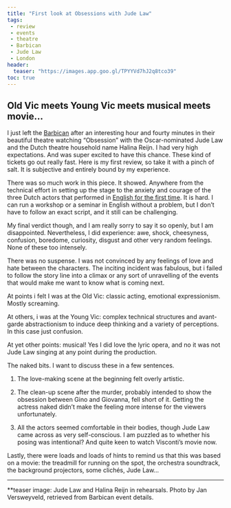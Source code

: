 ```yaml
---
title: "First look at Obsessions with Jude Law"
tags:
 - review
 - events
 - theatre
 - Barbican
 - Jude Law
 - London
header:
  teaser: "https://images.app.goo.gl/TPYYVd7hJ2q8tco39"
toc: true
---   
```


## Old Vic meets Young Vic meets musical meets movie…

I just left the [Barbican](http://www.barbican.org.uk/theatre/event-detail.asp?ID=19729) after an interesting hour and fourty minutes in their beautiful theatre watching “Obsession” with the Oscar-nominated Jude Law and the Dutch theatre household name Halina Reijn. I had very high expectations. And was super excited to have this chance. These kind of tickets go out really fast. Here is my first review, so take it with a pinch of salt. It is subjective and entirely bound by my experience.

There was so much work in this piece. It showed. Anywhere from the technical effort in setting up the stage to the anxiety and courage of the three Dutch actors that performed in [English for the first time](https://www.theguardian.com/stage/2017/apr/16/halina-reijn-obsession-jude-law-ivo-van-hove#img-2). It is hard. I can run a workshop or a seminar in English without a problem, but I don’t have to follow an exact script, and it still can be challenging.

My final verdict though, and I am really sorry to say it so openly, but I am disappointed. Nevertheless, I did experience: awe, shock, cheesyness, confusion, boredome, curiosity, disgust and other very random feelings. None of these too intensely.

There was no suspense. I was not convinced by any feelings of love and hate between the characters. The inciting incident was fabulous, but i failed to follow the story line into a climax or any sort of unravelling of the events that would make me want to know what is coming next.

At points i felt I was at the Old Vic: classic acting, emotional expressionism. Mostly screaming.

At others, i was at the Young Vic: complex technical structures and avant-garde abstractionism to induce deep thinking and a variety of perceptions. In this case just confusion.

At yet other points: musical! Yes I did love the lyric opera, and no it was not Jude Law singing at any point during the production.

The naked bits. I want to discuss these in a few sentences.

1. The love-making scene at the beginning felt overly artistic.

2. The clean-up scene after the murder, probably intended to show the obsession between Gino and Giovanna, fell short of it. Getting the actress naked didn’t make the feeling more intense for the viewers unfortunately.

3. All the actors seemed comfortable in their bodies, though Jude Law came across as very self-conscious. I am puzzled as to whether his posing was intentional? And quite keen to watch Visconti’s movie now.

Lastly, there were loads and loads of hints to remind us that this was based on a movie: the treadmill for running on the spot, the orchestra soundtrack, the background projectors, some clichés, Jude Law…

****

**teaser image: Jude Law and Halina Reijn in rehearsals. Photo by Jan Versweyveld, retrieved from Barbican event details.